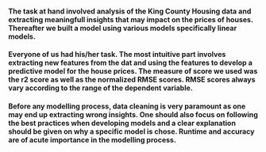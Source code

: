 #### The task at hand involved analysis of the King County Housing data and extracting meaningfull insights that may impact on the prices of houses. Thereafter we built a model using various models specifically linear models. 

#### Everyone of us had his/her task. The most intuitive part involves extracting new features from the dat and using the features to develop a predictive model for the house prices. The measure of score we used was the r2 score as well as the normalized RMSE scores. RMSE scores always vary according to the range of the dependent variable. 

#### Before any modelling process, data cleaning is very paramount as one may end up extracting wrong insights. One should also focus on following the best practices when developing models and a clear explanation should be given on why a specific model is chose. Runtime and accuracy are of acute importance in the modelling process.
